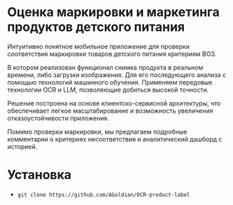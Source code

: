 # **Оценка маркировки и маркетинга продуктов детского питания**

Интуитивно понятное мобильное приложение для проверки соответствия маркировки товаров детского питания критериям ВОЗ.

В котором реализован функционал снимка продукта в реальном времени, либо загрузки изображения. Для его последующего анализа с помощью технологий машинного обучения. Применяем передовые технологии OCR и LLM, позволяющие добиться высокой точности.

Решение построена на основе клиентско-сервисной архитектуры, что обеспечивает легкое масштабирование и возможность увеличения отказоустойчивости приложения.

Помимо проверки маркировки, мы предлагаем подробные комментарии о критериях несоответствия и аналитический дашборд с историей.

# Установка
- `git clone https://github.com/AGoldian/OCR-product-label`
